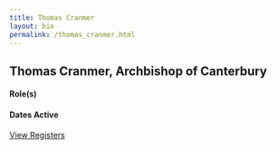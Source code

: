 ```yaml
---
title: Thomas Cranmer
layout: bio
permalink: /thomas_cranmer.html
---
```


## Thomas Cranmer, Archbishop of Canterbury

#### Role(s)

#### Dates Active

<a href="{{ '/browse.html' | relative_url }}#Thomas Cranmer, Archbishop of Canterbury" class="btn btn-custom">View Registers</a>